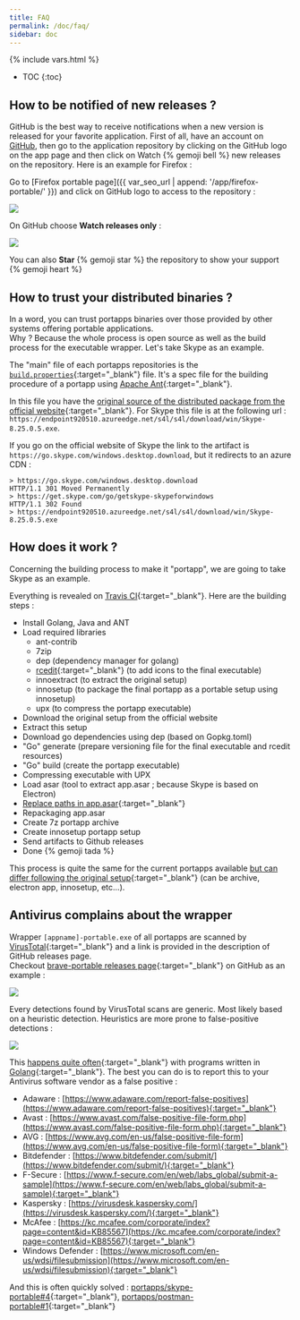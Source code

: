 ```yaml
---
title: FAQ
permalink: /doc/faq/
sidebar: doc
---
```

{% include vars.html %}

* TOC
{:toc}

## How to be notified of new releases ?

GitHub is the best way to receive notifications when a new version is released for your favorite application. First of all, have an account on [GitHub](https://github.com/), then go to the application repository by clicking on the GitHub logo on the app page and then click on Watch {% gemoji bell %} new releases on the repository. Here is an example for Firefox :

Go to [Firefox portable page]({{ var_seo_url | append: '/app/firefox-portable/' }}) and click on GitHub logo to access to the repository :

![](/img/faq/app-github-repository.png)

On GitHub choose **Watch releases only** :

![](/img/faq/github-watch-releases.png)

You can also **Star** {% gemoji star %} the repository to show your support {% gemoji heart %}

## How to trust your distributed binaries ?

In a word, you can trust portapps binaries over those provided by other systems offering portable applications.<br />
Why ? Because the whole process is open source as well as the build process for the executable wrapper. Let's take Skype as an example.

The "main" file of each portapps repositories is the [`build.properties`](https://github.com/portapps/skype-portable/blob/master/build.properties){:target="_blank"} file. It's a spec file for the building procedure of a portapp using [Apache Ant](https://ant.apache.org/){:target="_blank"}.

In this file you have the [original source of the distributed package from the official website](https://github.com/portapps/skype-portable/blob/master/build.properties#L34){:target="_blank"}.
For Skype this file is at the following url : `https://endpoint920510.azureedge.net/s4l/s4l/download/win/Skype-8.25.0.5.exe`.

If you go on the official website of Skype the link to the artifact is `https://go.skype.com/windows.desktop.download`, but it redirects to an azure CDN :

```
> https://go.skype.com/windows.desktop.download
HTTP/1.1 301 Moved Permanently
> https://get.skype.com/go/getskype-skypeforwindows
HTTP/1.1 302 Found
> https://endpoint920510.azureedge.net/s4l/s4l/download/win/Skype-8.25.0.5.exe
```

## How does it work ?

Concerning the building process to make it "portapp", we are going to take Skype as an example.

Everything is revealed on [Travis CI](https://travis-ci.com/portapps){:target="_blank"}. Here are the building steps :

* Install Golang, Java and ANT
* Load required libraries
  * ant-contrib
  * 7zip
  * dep (dependency manager for golang)
  * [rcedit](https://github.com/electron/rcedit/){:target="_blank"} (to add icons to the final executable)
  * innoextract (to extract the original setup)
  * innosetup (to package the final portapp as a portable setup using innosetup)
  * upx (to compress the portapp executable)
* Download the original setup from the official website
* Extract this setup
* Download go dependencies using dep (based on Gopkg.toml)
* "Go" generate (prepare versioning file for the final executable and rcedit resources)
* "Go" build (create the portapp executable)
* Compressing executable with UPX
* Load asar (tool to extract app.asar ; because Skype is based on Electron)
* [Replace paths in app.asar](https://github.com/portapps/skype-portable/blob/master/build.properties#L23-L28){:target="_blank"}
* Repackaging app.asar
* Create 7z portapp archive
* Create innosetup portapp setup
* Send artifacts to Github releases
* Done {% gemoji tada %}

This process is quite the same for the current portapps available [but can differ following the original setup](https://github.com/portapps/portapps/tree/master/.build){:target="_blank"} (can be archive, electron app, innosetup, etc...).

## Antivirus complains about the wrapper

Wrapper `[appname]-portable.exe` of all portapps are scanned by [VirusTotal](https://www.virustotal.com){:target="_blank"} and a link is provided in the description of GitHub releases page.<br />
Checkout [brave-portable releases page](https://github.com/portapps/brave-portable/releases){:target="_blank"} on GitHub as an example :

![](/img/faq/brave-portable-github-releases-page.png)

Every detections found by VirusTotal scans are generic. Most likely based on a heuristic detection. Heuristics are more prone to false-positive detections :

![](/img/faq/virustotal-detection.png)

This [happens quite often](https://github.com/golang/go/issues?utf8=%E2%9C%93&q=is%3Aissue%20antivirus){:target="_blank"} with programs written in [Golang](https://golang.org/){:target="_blank"}. The best you can do is to report this to your Antivirus software vendor as a false positive :

* Adaware : [https://www.adaware.com/report-false-positives](https://www.adaware.com/report-false-positives){:target="_blank"}
* Avast : [https://www.avast.com/false-positive-file-form.php](https://www.avast.com/false-positive-file-form.php){:target="_blank"}
* AVG : [https://www.avg.com/en-us/false-positive-file-form](https://www.avg.com/en-us/false-positive-file-form){:target="_blank"}
* Bitdefender : [https://www.bitdefender.com/submit/](https://www.bitdefender.com/submit/){:target="_blank"}
* F-Secure : [https://www.f-secure.com/en/web/labs_global/submit-a-sample](https://www.f-secure.com/en/web/labs_global/submit-a-sample){:target="_blank"}
* Kaspersky : [https://virusdesk.kaspersky.com/](https://virusdesk.kaspersky.com/){:target="_blank"}
* McAfee : [https://kc.mcafee.com/corporate/index?page=content&id=KB85567](https://kc.mcafee.com/corporate/index?page=content&id=KB85567){:target="_blank"}
* Windows Defender : [https://www.microsoft.com/en-us/wdsi/filesubmission](https://www.microsoft.com/en-us/wdsi/filesubmission){:target="_blank"}

And this is often quickly solved : [portapps/skype-portable#4](https://github.com/portapps/skype-portable/issues/4#issuecomment-407733857){:target="_blank"}, [portapps/postman-portable#1](https://github.com/portapps/postman-portable/issues/1#issuecomment-378915884){:target="_blank"}
